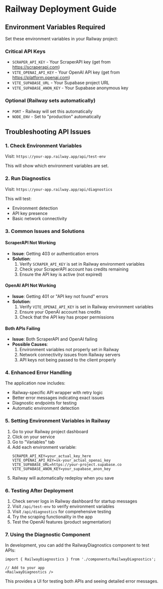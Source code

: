 # Railway Deployment Guide

## Environment Variables Required

Set these environment variables in your Railway project:

### Critical API Keys
- `SCRAPER_API_KEY` - Your ScraperAPI key (get from https://scraperapi.com)
- `VITE_OPENAI_API_KEY` - Your OpenAI API key (get from https://platform.openai.com)
- `VITE_SUPABASE_URL` - Your Supabase project URL
- `VITE_SUPABASE_ANON_KEY` - Your Supabase anonymous key

### Optional (Railway sets automatically)
- `PORT` - Railway will set this automatically
- `NODE_ENV` - Set to "production" automatically

## Troubleshooting API Issues

### 1. Check Environment Variables
Visit: `https://your-app.railway.app/api/test-env`

This will show which environment variables are set.

### 2. Run Diagnostics
Visit: `https://your-app.railway.app/api/diagnostics`

This will test:
- Environment detection
- API key presence
- Basic network connectivity

### 3. Common Issues and Solutions

#### ScraperAPI Not Working
- **Issue**: Getting 403 or authentication errors
- **Solution**: 
  1. Verify `SCRAPER_API_KEY` is set in Railway environment variables
  2. Check your ScraperAPI account has credits remaining
  3. Ensure the API key is active (not expired)

#### OpenAI API Not Working
- **Issue**: Getting 401 or "API key not found" errors
- **Solution**:
  1. Verify `VITE_OPENAI_API_KEY` is set in Railway environment variables
  2. Ensure your OpenAI account has credits
  3. Check that the API key has proper permissions

#### Both APIs Failing
- **Issue**: Both ScraperAPI and OpenAI failing
- **Possible Causes**:
  1. Environment variables not properly set in Railway
  2. Network connectivity issues from Railway servers
  3. API keys not being passed to the client properly

### 4. Enhanced Error Handling

The application now includes:
- Railway-specific API wrapper with retry logic
- Better error messages indicating exact issues
- Diagnostic endpoints for testing
- Automatic environment detection

### 5. Setting Environment Variables in Railway

1. Go to your Railway project dashboard
2. Click on your service
3. Go to "Variables" tab
4. Add each environment variable:
   ```
   SCRAPER_API_KEY=your_actual_key_here
   VITE_OPENAI_API_KEY=sk-your_actual_openai_key
   VITE_SUPABASE_URL=https://your-project.supabase.co
   VITE_SUPABASE_ANON_KEY=your_supabase_anon_key
   ```
5. Railway will automatically redeploy when you save

### 6. Testing After Deployment

1. Check server logs in Railway dashboard for startup messages
2. Visit `/api/test-env` to verify environment variables
3. Visit `/api/diagnostics` for comprehensive testing
4. Try the scraping functionality in the app
5. Test the OpenAI features (product segmentation)

### 7. Using the Diagnostic Component

In development, you can add the RailwayDiagnostics component to test APIs:

```tsx
import { RailwayDiagnostics } from './components/RailwayDiagnostics';

// Add to your app
<RailwayDiagnostics />
```

This provides a UI for testing both APIs and seeing detailed error messages.